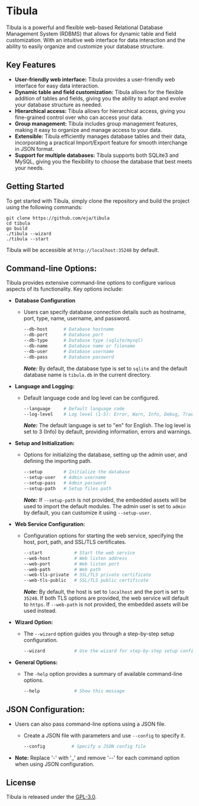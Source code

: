 # Tibula

Tibula is a powerful and flexible web-based Relational Database Management System (RDBMS) that allows for dynamic table and field customization. With an intuitive web interface for data interaction and the ability to easily organize and customize your database structure.

## Key Features

* **User-friendly web interface:** Tibula provides a user-friendly web interface for easy data interaction.
* **Dynamic table and field customization:** Tibula allows for the flexible addition of tables and fields, giving you the ability to adapt and evolve your database structure as needed.
* **Hierarchical access:** Tibula allows for hierarchical access, giving you fine-grained control over who can access your data.
* **Group management:** Tibula includes group management features, making it easy to organize and manage access to your data.
* **Extensible:** Tibula efficiently manages database tables and their data, incorporating a practical Import/Export feature for smooth interchange in JSON format.
* **Support for multiple databases:** Tibula supports both SQLite3 and MySQL, giving you the flexibility to choose the database that best meets your needs.

## Getting Started

To get started with Tibula, simply clone the repository and build the project using the following commands:
```
git clone https://github.com/eja/tibula
cd tibula
go build
./tibula --wizard
./tibula --start
```

Tibula will be accessible at `http://localhost:35248` by default.

## Command-line Options:

Tibula provides extensive command-line options to configure various aspects of its functionality. Key options include:

- **Database Configuration**
  - Users can specify database connection details such as hostname, port, type, name, username, and password.
    ```bash
    --db-host      # Database hostname
    --db-port      # Database port
    --db-type      # Database type (sqlite/mysql)
    --db-name      # Database name or filename
    --db-user      # Database username
    --db-pass      # Database password
    ```
    ***Note:***
    By default, the database type is set to `sqlite` and the default database name is `tibula.db` in the current directory.

- **Language and Logging:**
  - Default language code and log level can be configured.
    ```bash
    --language     # Default language code
    --log-level    # Log level (1-5): Error, Warn, Info, Debug, Trace
    ```
    ***Note:***
    The default language is set to "en" for English. The log level is set to 3 (Info) by default, providing information, errors and warnings.

- **Setup and Initialization:**
  - Options for initializing the database, setting up the admin user, and defining the importing path.
    ```bash
    --setup        # Initialize the database
    --setup-user   # Admin username
    --setup-pass   # Admin password
    --setup-path   # Setup files path
    ```
    ***Note:***
      If `--setup-path` is not provided, the embedded assets will be used to import the default modules.
      The admin user is set to `admin` by default, you can customize it using `--setup-user`.

- **Web Service Configuration:**
  - Configuration options for starting the web service, specifying the host, port, path, and SSL/TLS certificates.
    ```bash
    --start            # Start the web service
    --web-host         # Web listen address
    --web-port         # Web listen port
    --web-path         # Web path
    --web-tls-private  # SSL/TLS private certificate
    --web-tls-public   # SSL/TLS public certificate
    ```
    ***Note:***
      By default, the host is set to `localhost` and the port is set to `35248`.
      If both TLS options are provided, the web service will default to `https`.
      If `--web-path` is not provided, the embedded assets will be used instead.

- **Wizard Option:**
  - The `--wizard` option guides you through a step-by-step setup configuration.
    ```bash
    --wizard           # Use the wizard for step-by-step setup configuration
    ```
  
- **General Options:**
  - The `-help` option provides a summary of available command-line options.
    ```bash
    --help             # Show this message
    ```

## JSON Configuration:

- Users can also pass command-line options using a JSON file.
  - Create a JSON file with parameters and use `--config` to specify it.
    ```bash
    --config          # Specify a JSON config file
    ```

- **Note:** Replace '-' with '_' and remove '--' for each command option when using JSON configuration.


## License

Tibula is released under the [GPL-3.0](LICENSE).
